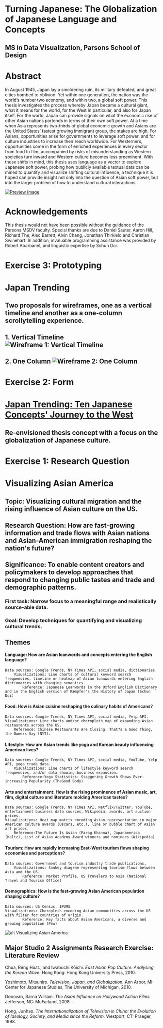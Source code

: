 # Turning Japanese: The Globalization of Japanese Language and Concepts  
## MS in Data Visualization, Parsons School of Design

# Abstract
In August 1945, Japan lay a smoldering ruin, its military defeated, and great cities bombed to oblivion. Yet within one generation, the nation was the world’s number two economy, and within two, a global soft power. This thesis investigates the process whereby Japan became a cultural giant, what it means for the world, for the West in particular, and also for Japan itself. For the world, Japan can provide signals on what the economic rise of other Asian nations portends in terms of their own soft power. At a time when Asia represents two-thirds of global economic growth and Asians are the United States’ fastest growing immigrant group, the stakes are high.  For Asians, opportunities arise for governments to leverage soft power, and for culture industries to increase their reach worldwide. For Westerners, opportunities come in the form of enriched experiences in every sector from food to film, accompanied by risks of misunderstanding as Western societies turn inward and Western culture becomes less preeminent. With these shifts in mind, this thesis uses language as a vector to explore Japanese soft power, probing how publicly available textual data can be mined to quantify and visualize shifting cultural influence, a technique it is hoped can provide insight not only into the question of Asian soft power, but into the larger problem of how to understand cultural interactions.

[![Preview Image](preview.png)](https://dangrunebaum.github.io/thesis/turning-japanese/index.html) 

# Acknowledgements
This thesis would not have been possible without the guidance of the Parsons MSDV faculty. Special thanks are due to Daniel Sauter, Aaron Hill, Richard The, Alec Barrett, Alvin Chang, Jonathan Thirkield and Christian Swinehart. In addition, invaluable programming assistance was provided by Robert Abarbanel, and linguistic expertise by Schun Doi. 

# Exercise 3: Prototyping

# Japan Trending
## Two proposals for wireframes, one as a vertical timeline and another as a one-column scrollytelling experience.

## 1. Vertical Timeline ![Wireframe 1: Vertical Timeline](WIREFRAME-1-VERTICAL-TIMELINE.png)

## 2. One Column ![Wireframe 2: One Column](WIREFRAME-2-ONE-COLUMN.png)

# Exercise 2: Form

# [Japan Trending: Ten Japanese Concepts' Journey to the West](thesis-storyboard-v2.pdf)
## Re-envisioned thesis concept with a focus on the globalization of Japanese culture. 

# Exercise 1: Research Question 
# Visualizing Asian America 

## Topic: Visualizing cultural migration and the rising influence of Asian culture on the US.
 
## Research Question: How are fast-growing information and trade flows with Asian nations and Asian-American immigration reshaping the nation's future? 

## Significance: To enable content creators and policymakers to develop approaches that respond to changing public tastes and trade and demographic patterns. 

### First task: Narrow focus to a meaningful range and realistically source-able data. 

### Goal: Develop techniques for quantifying and visualizing cultural trends. 


## Themes

#### Language: How are Asian loanwords and concepts entering the English language?
	Data sources: Google Trends, NY Times API, social media, dictionaries.
		Visualizations: Line charts of cultural keyword search frequencies, timeline or heatmap of Asian loanwords entering English dictionaries with changing semantics. 
			Reference: Japanese Loanwords in the Oxford English Dictionary and in the English version of Kæmpfer's the History of Japan (Schun Doi) 

#### Food: How is Asian cuisine reshaping the culinary habits of Americans?
	Data sources: Google Trends, NY Times API, social media, Yelp API. 
	Visualizations: Line charts and/or choropleth map of expanding Asian restaurants across the US. 
		Reference: Chinese Restaurants Are Closing. That?s a Good Thing, the Owners Say (NYT). 

#### Lifestyle: How are Asian trends like yoga and Korean beauty influencing American lives? 
	Data sources: Google Trends, NY Times API, social media, YouTube, Yelp API, yoga trade data. 
		Visualizations: Line charts of lifestyle keyword search frequencies, and/or data showing business expansion. 
			Reference:Yoga Statistics: Staggering Growth Shows Ever-increasing Popularity (TheGood Body) 

#### Arts and entertainment: How is the rising prominence of Asian music, art, film, digital culture and literature molding American tastes? 
	Data sources: Google Trends, NY Times API, Netflix/Twitter, YouTube, entertainment business data sources, Wikipedia, awards, art auction prices. 
	Visualizations: Heat map matrix encoding Asian representation in major American culture awards (Oscars, etc.), line or bubble chart of Asian art prices. 
		Reference:The Future Is Asian (Parag Khanna), Japanamerica (Keltz), List of Asian Academy Award winners and nominees (Wikipedia). 

#### Tourism: How are rapidly increasing East-West tourism flows shaping economies and perceptions?
	Data sources: Government and tourism industry trade publications.
		Visualizations: Sankey diagram representing tourism flows between Asia and the US. 
			Reference: Market Profile, US Travelers to Asia (National Travel and Tourism Office) 

#### Demographics: How is the fast-growing Asian American population shaping culture? 
	Data sources: US Census, IPUMS
	Visualizations: Choropleth encoding Asian communities across the US with filter for countries of origin.
 			Reference: Key facts about Asian Americans, a diverse and growing population (Pew) 
      
 ![alt Visualizing Asian America](/visualizing-asian-america.png)

## Major Studio 2 Assignments Research Exercise: Literature Review

Chua, Beng Huat., and Iwabuchi Kōichi. *East Asian Pop Culture: Analysing the Korean Wave.* Hong Kong: Hong Kong University Press, 2010.

Yoshimoto, Mitsuhiro. *Television, Japan, and Globalization.* Ann Arbor, MI: Center for Japanese Studies, The University of Michigan, 2010.

Donovan, Barna William. *The Asian Influence on Hollywood Action Films.* Jefferson, NC: McFarland, 2008.

Hong, Junhao. *The Internationalization of Television in China: the Evolution of Ideology, Society, and Media since the Reform.* Westport, CT: Praeger, 1998.
